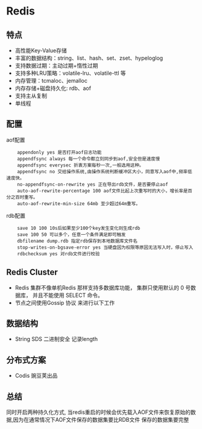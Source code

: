 # Redis

## 特点
 - 高性能Key-Value存储
 - 丰富的数据结构：string、list、hash、set、zset、hypeloglog
 - 支持数据过期：主动过期+惰性过期
 - 支持多种LRU策略：volatile-lru、volatile-ttl 等
 - 内存管理：tcmaloc、jemalloc
 - 内存存储+磁盘持久化: rdb、aof
 - 支持主从复制
 - 单线程

## 配置

aof配置
```
    appendonly yes 是否打开aof日志功能
    appendfsync always 每一个命令都立刻同步到aof,安全但是速度慢
    appendfsync everysec 折衷方案每秒一次,一般选用这种。
    appendfsync no 交给操作系统,由操作系统判断缓冲区大小，同意写入aof中,频率低速度快。
    no-appendfsync-on-rewrite yes 正在导出rdb文件，是否要停止aof
    auto-aof-rewrite-percentage 100 aof文件比起上次重写时的大小，增长率是百分之百时重写。
    auto-aof-rewrite-min-size 64mb 至少超过64m重写。

```
rdb配置
```
    save 10 100 10s后如果至少100个key发生变化则生成rdb
    save 100 50 可以多个，任意一个条件满足即可触发
    dbfilename dump.rdb 指定rdb保存到本地数据库文件名
    stop-writes-on-bgsave-error yes 当硬盘因为权限等原因无法写入时，停止写入
    rdbchecksum yes 对rdb文件进行校验

```
## Redis Cluster
 - Redis 集群不像单机Redis 那样支持多数据库功能， 集群只使用默认的 0 号数据库， 并且不能使用 SELECT 命令。
 - 节点之间使用Gossip 协议 来进行以下工作

## 数据结构
 - String SDS 二进制安全 记录length

## 分布式方案
 - Codis 豌豆荚出品

## 总结

同时开启两种持久化方式, 当redis重启的时候会优先载入AOF文件来恢复原始的数据,因为在通常情况下AOF文件保存的数据集要比RDB文件
保存的数据集要完整
